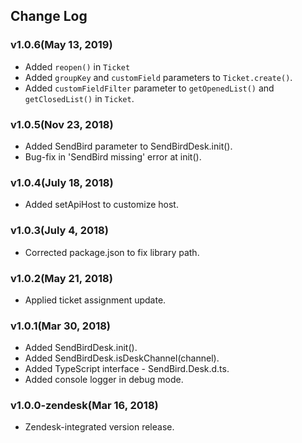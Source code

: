 ## Change Log

### v1.0.6(May 13, 2019)
* Added `reopen()` in `Ticket`
* Added `groupKey` and `customField` parameters to `Ticket.create()`.
* Added `customFieldFilter` parameter to `getOpenedList()` and `getClosedList()` in `Ticket`.

### v1.0.5(Nov 23, 2018)
* Added SendBird parameter to SendBirdDesk.init().
* Bug-fix in 'SendBird missing' error at init().

### v1.0.4(July 18, 2018)
* Added setApiHost to customize host.

### v1.0.3(July 4, 2018)
* Corrected package.json to fix library path.

### v1.0.2(May 21, 2018)
* Applied ticket assignment update.

### v1.0.1(Mar 30, 2018)
* Added SendBirdDesk.init().
* Added SendBirdDesk.isDeskChannel(channel).
* Added TypeScript interface - SendBird.Desk.d.ts.
* Added console logger in debug mode.

### v1.0.0-zendesk(Mar 16, 2018)
* Zendesk-integrated version release.